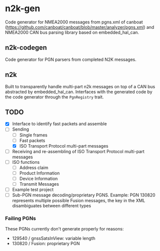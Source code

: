 # n2k-gen

Code generator for NMEA2000 messages from pgns.xml of canboat (https://github.com/canboat/canboat/blob/master/analyzer/pgns.xml) and NMEA2000 CAN bus parsing library based on embedded_hal_can.

## n2k-codegen

Code generator for PGN parsers from completed N2K messages.

## n2k

Built to transparently handle multi-part n2k messages on top of a CAN bus abstracted by embedded_hal_can. Interfaces with the generated code by the code generator through the `PgnRegistry` trait.

## TODO
- [x] Interface to identify fast packets and assemble
- [ ] Sending
  - [ ] Single frames
  - [ ] Fast packets
  - [x] ISO Transport Protocol multi-part messages
- [ ] Receiving and re-assembling of ISO Transport Protocol multi-part messages
- [ ] ISO functions
  - [ ] Address claim
  - [ ] Product Information
  - [ ] Device Information
  - [ ] Transmit Messages
- [ ] Example test project
- [ ] Sub-PGN message decoding/proprietary PGNS. Example: PGN 130820 represents multiple possible Fusion messages, the <Match> key in the XML disambiguates between different types

### Failing PGNs
These PGNs currently don't generate properly for reasons:
- 129540 / gnssSatsInView: variable length
- 130820 / Fusion: proprietary PGN
